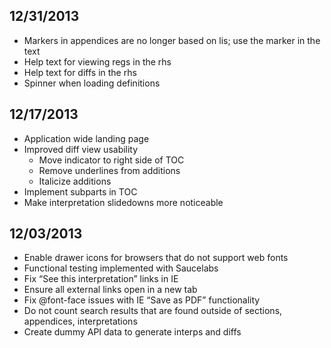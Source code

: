 ## 12/31/2013

* Markers in appendices are no longer based on lis; use the marker in the text
* Help text for viewing regs in the rhs
* Help text for diffs in the rhs
* Spinner when loading definitions

## 12/17/2013

* Application wide landing page
* Improved diff view usability
    * Move indicator to right side of TOC
    * Remove underlines from additions
    * Italicize additions
* Implement subparts in TOC
* Make interpretation slidedowns more noticeable

## 12/03/2013

* Enable drawer icons for browsers that do not support web fonts
* Functional testing implemented with Saucelabs
* Fix “See this interpretation” links in IE
* Ensure all external links open in a new tab
* Fix @font-face issues with IE “Save as PDF” functionality
* Do not count search results that are found outside of sections, appendices, interpretations
* Create dummy API data to generate interps and diffs
